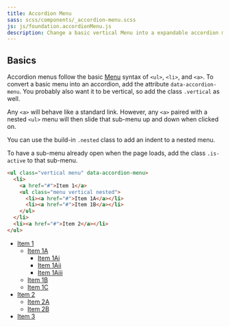 ```yaml
---
title: Accordion Menu
sass: scss/components/_accordion-menu.scss
js: js/foundation.accordionMenu.js
description: Change a basic vertical Menu into a expandable accordion menu with the Accordion Menu plugin.
---
```


## Basics

Accordion menus follow the basic [Menu](menu.html) syntax of `<ul>`, `<li>`, and `<a>`. To convert a basic menu into an accordion, add the attribute `data-accordion-menu`. You probably also want it to be vertical, so add the class `.vertical` as well.

Any `<a>` will behave like a standard link. However, any `<a>` paired with a nested `<ul>` menu will then slide that sub-menu up and down when clicked on.

<div class="primary callout">
  <p>You can use the build-in <code>.nested</code> class to add an indent to a nested menu.</p>
</div>

<div class="primary callout">
  <p>To have a sub-menu already open when the page loads, add the class <code>.is-active</code> to that sub-menu.</p>
</div>

```html
<ul class="vertical menu" data-accordion-menu>
  <li>
    <a href="#">Item 1</a>
    <ul class="menu vertical nested">
      <li><a href="#">Item 1A</a></li>
      <li><a href="#">Item 1B</a></li>
    </ul>
  </li>
  <li><a href="#">Item 2</a></li>
</ul>
```

<ul class="vertical menu" data-accordion-menu>
  <li>
    <a href="#">Item 1</a>
    <ul class="menu vertical nested">
      <li>
        <a href="#">Item 1A</a>
        <ul class="menu vertical nested">
          <li><a href="#">Item 1Ai</a></li>
          <li><a href="#">Item 1Aii</a></li>
          <li><a href="#">Item 1Aiii</a></li>
        </ul>
      </li>
      <li><a href="#">Item 1B</a></li>
      <li><a href="#">Item 1C</a></li>
    </ul>
  </li>
  <li>
    <a href="#">Item 2</a>
    <ul class="menu vertical nested">
      <li><a href="#">Item 2A</a></li>
      <li><a href="#">Item 2B</a></li>
    </ul>
  </li>
  <li><a href="#">Item 3</a></li>
</ul>
